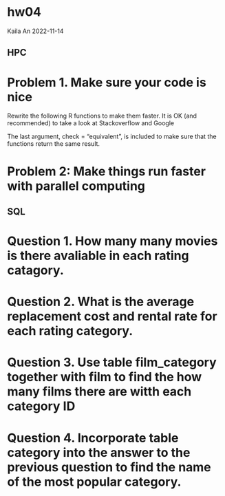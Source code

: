 hw04
================
Kaila An
2022-11-14

## HPC

# Problem 1. Make sure your code is nice

Rewrite the following R functions to make them faster. It is OK (and
recommended) to take a look at Stackoverflow and Google

The last argument, check = “equivalent”, is included to make sure that
the functions return the same result.

# Problem 2: Make things run faster with parallel computing

## SQL

# Question 1. How many many movies is there avaliable in each rating catagory.

# Question 2. What is the average replacement cost and rental rate for each rating category.

# Question 3. Use table film_category together with film to find the how many films there are witth each category ID

# Question 4. Incorporate table category into the answer to the previous question to find the name of the most popular category.
